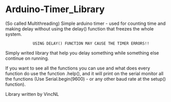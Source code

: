 # Arduino-Timer_Library

(So called Multithreading) Simple arduino timer - used for counting time and making delay without using the delay() function that freezes the whole system.

                USING DELAY() FUNCTION MAY CAUSE THE TIMER ERRORS!!
                
Simply writed library that help you delay something while something else continue on running.

If you want to see all the functions you can use and what does every function do use the function .help(), and it will print on the serial monitor all the functions (Use Serial.begin(9600) - or any other baud rate at the setup() function).


Library written by VincNL
